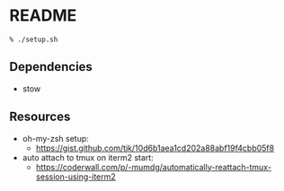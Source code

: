 README
======

```
% ./setup.sh
```

## Dependencies

- stow

## Resources

- oh-my-zsh setup:
  - https://gist.github.com/tjk/10d6b1aea1cd202a88abf19f4cbb05f8
- auto attach to tmux on iterm2 start:
  - https://coderwall.com/p/-mumdg/automatically-reattach-tmux-session-using-iterm2
